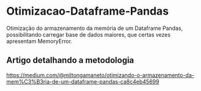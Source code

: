 # Otimizacao-Dataframe-Pandas
Otimização do armazenamento da memória de um Dataframe Pandas, possibilitando carregar base de dados maiores, que certas vezes apresentam MemoryError.

## Artigo detalhando a metodologia
https://medium.com/@miltongamaneto/otimizando-o-armazenamento-da-mem%C3%B3ria-de-um-dataframe-pandas-ca8c4eb45699
